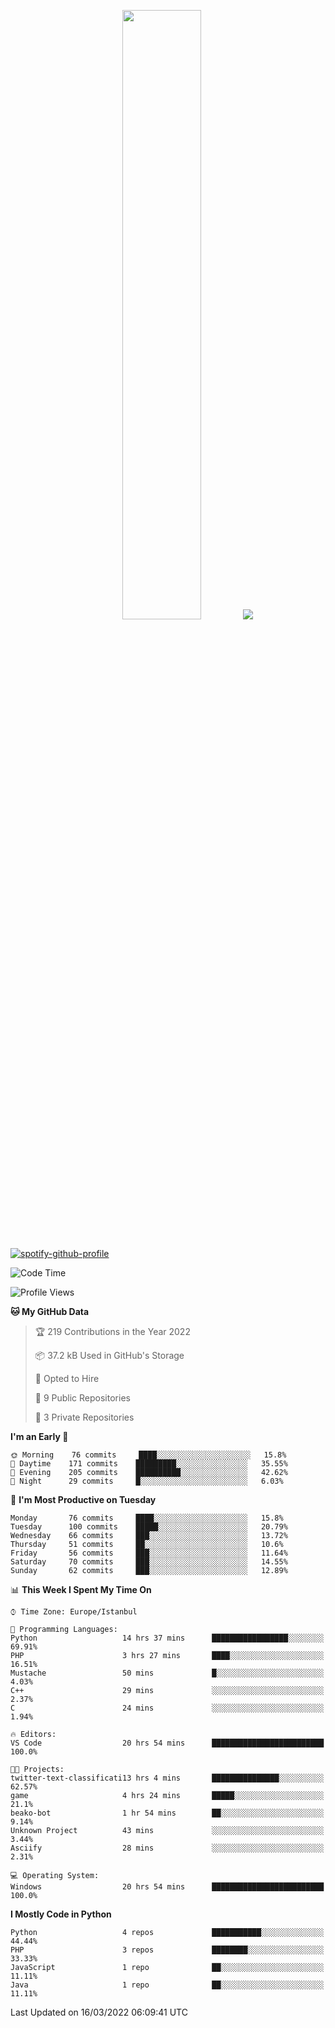 <p align="center">
  <img height="50%" width="auto" src ="https://github-readme-stats.vercel.app/api/top-langs/?username=3nws&layout=compact&hide_border=true&theme=darcula&bg_color=00000000&langs_count=6&hide=jupyter%20notebook,tex,css,ejs,gherkin,mustache,shell,procfile">
  <img src ="https://github-readme-streak-stats.herokuapp.com?user=3nws&theme=darcula&hide_border=true&background=FFFFFF00">
  <br>
  <br>
</p>
  
[![spotify-github-profile](https://spotify-github-profile.vercel.app/api/view?uid=6ina68mkaqzvpogcq1v51dp37&cover_image=true&theme=novatorem&bar_color=ff0a0a&bar_color_cover=true)](https://spotify-github-profile.vercel.app/api/view?uid=6ina68mkaqzvpogcq1v51dp37&redirect=true)

<!--START_SECTION:waka-->
![Code Time](http://img.shields.io/badge/Code%20Time-64%20hrs%2027%20mins-blue)

![Profile Views](http://img.shields.io/badge/Profile%20Views-1-blue)

**🐱 My GitHub Data** 

> 🏆 219 Contributions in the Year 2022
 > 
> 📦 37.2 kB Used in GitHub's Storage 
 > 
> 💼 Opted to Hire
 > 
> 📜 9 Public Repositories 
 > 
> 🔑 3 Private Repositories  
 > 
**I'm an Early 🐤** 

```text
🌞 Morning    76 commits     ████░░░░░░░░░░░░░░░░░░░░░   15.8% 
🌆 Daytime    171 commits    █████████░░░░░░░░░░░░░░░░   35.55% 
🌃 Evening    205 commits    ██████████░░░░░░░░░░░░░░░   42.62% 
🌙 Night      29 commits     █░░░░░░░░░░░░░░░░░░░░░░░░   6.03%

```
📅 **I'm Most Productive on Tuesday** 

```text
Monday       76 commits     ████░░░░░░░░░░░░░░░░░░░░░   15.8% 
Tuesday      100 commits    █████░░░░░░░░░░░░░░░░░░░░   20.79% 
Wednesday    66 commits     ███░░░░░░░░░░░░░░░░░░░░░░   13.72% 
Thursday     51 commits     ██░░░░░░░░░░░░░░░░░░░░░░░   10.6% 
Friday       56 commits     ███░░░░░░░░░░░░░░░░░░░░░░   11.64% 
Saturday     70 commits     ███░░░░░░░░░░░░░░░░░░░░░░   14.55% 
Sunday       62 commits     ███░░░░░░░░░░░░░░░░░░░░░░   12.89%

```


📊 **This Week I Spent My Time On** 

```text
⌚︎ Time Zone: Europe/Istanbul

💬 Programming Languages: 
Python                   14 hrs 37 mins      █████████████████░░░░░░░░   69.91% 
PHP                      3 hrs 27 mins       ████░░░░░░░░░░░░░░░░░░░░░   16.51% 
Mustache                 50 mins             █░░░░░░░░░░░░░░░░░░░░░░░░   4.03% 
C++                      29 mins             ░░░░░░░░░░░░░░░░░░░░░░░░░   2.37% 
C                        24 mins             ░░░░░░░░░░░░░░░░░░░░░░░░░   1.94%

🔥 Editors: 
VS Code                  20 hrs 54 mins      █████████████████████████   100.0%

🐱‍💻 Projects: 
twitter-text-classificati13 hrs 4 mins       ███████████████░░░░░░░░░░   62.57% 
game                     4 hrs 24 mins       █████░░░░░░░░░░░░░░░░░░░░   21.1% 
beako-bot                1 hr 54 mins        ██░░░░░░░░░░░░░░░░░░░░░░░   9.14% 
Unknown Project          43 mins             ░░░░░░░░░░░░░░░░░░░░░░░░░   3.44% 
Asciify                  28 mins             ░░░░░░░░░░░░░░░░░░░░░░░░░   2.31%

💻 Operating System: 
Windows                  20 hrs 54 mins      █████████████████████████   100.0%

```

**I Mostly Code in Python** 

```text
Python                   4 repos             ███████████░░░░░░░░░░░░░░   44.44% 
PHP                      3 repos             ████████░░░░░░░░░░░░░░░░░   33.33% 
JavaScript               1 repo              ██░░░░░░░░░░░░░░░░░░░░░░░   11.11% 
Java                     1 repo              ██░░░░░░░░░░░░░░░░░░░░░░░   11.11%

```



 Last Updated on 16/03/2022 06:09:41 UTC
<!--END_SECTION:waka-->

<!--
**3nws/3nws** is a ✨ _special_ ✨ repository because its `README.md` (this file) appears on your GitHub profile.

Here are some ideas to get you started:

- 🔭 I’m currently working on ...
- 🌱 I’m currently learning ...
- 👯 I’m looking to collaborate on ...
- 🤔 I’m looking for help with ...
- 💬 Ask me about ...
- 📫 How to reach me: ...
- 😄 Pronouns: ...
- ⚡ Fun fact: ...
-->
